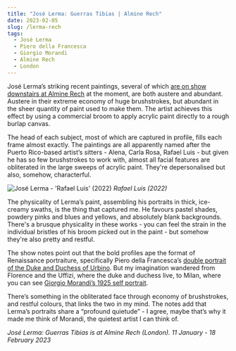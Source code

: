 ```yaml
---
title: "José Lerma: Guerras Tibias | Almine Rech"
date: 2023-02-05
slug: /lerma-rech
tags:
  - José Lerma
  - Piero della Francesca
  - Giorgio Morandi
  - Almine Rech
  - London
---
```


José Lerma’s striking recent paintings, several of which [are on show downstairs at Almine Rech](https://www.alminerech.com/exhibitions/9576-jose-lerma) at the moment, are both austere and abundant. Austere in their extreme economy of huge brushstrokes, but abundant in the sheer quantity of paint used to make them. The artist achieves this effect by using a commercial broom to apply acrylic paint directly to a rough burlap canvas.

The head of each subject, most of which are captured in profile, fills each frame almost exactly. The paintings are all apparently named after the Puerto Rico-based artist’s sitters - Alena, Carla Rosa, Rafael Luis - but given he has so few brushstrokes to work with, almost all facial features are obliterated in the large sweeps of acrylic paint. They're depersonalised but also, somehow, characterful.

![José Lerma - 'Rafael Luis' (2022)](/lerma-rech-1.jpeg)
*Rafael Luis (2022)*

The physicality of Lerma’s paint, assembling his portraits in thick, ice-creamy swaths, is the thing that captured me. He favours pastel shades, powdery pinks and blues and yellows, and absolutely blank backgrounds. There's a brusque physicality in these works - you can feel the strain in the individual bristles of his broom picked out in the paint - but somehow they're also pretty and restful.

The show notes point out that the bold profiles ape the format of Renaissance portraiture, specifically Piero della Francesca’s [double portrait of the Duke and Duchess of Urbino](https://www.uffizi.it/en/artworks/the-duke-and-duchess-of-urbino-federico-da-montefeltro-and-battista-sforza). But my imagination wandered from Florence and the Uffizi, where the duke and duchess live, to Milan, where you can see [Giorgio Morandi’s 1925 self portrait](https://pinacotecabrera.org/en/collezione-online/opere/autoritratto-5/).

There’s something in the obliterated face through economy of brushstrokes, and restful colours, that links the two in my mind. The notes add that Lerma’s portraits share a “profound quietude” - I agree, maybe that’s why it made me think of Morandi, the quietest artist I can think of.

*José Lerma: Guerras Tibias is at Almine Rech (London). 11 January - 18 February 2023*

